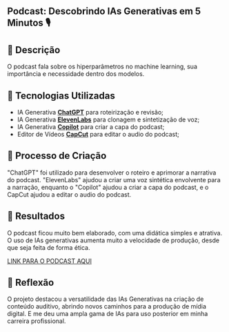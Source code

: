 
## Podcast: Descobrindo IAs Generativas em 5 Minutos 🎙️

## 📒 Descrição
O podcast fala sobre os hiperparâmetros no machine learning, sua importância e necessidade dentro dos modelos.

## 🤖 Tecnologias Utilizadas
- IA Generativa **[ChatGPT](https://chat.openai.com)** para roteirização e revisão;
- IA Generativa **[ElevenLabs](https://www.elevenlabs.io)** para clonagem e sintetização de voz;
- IA Generativa **[Copilot](https://copilot.microsoft.com/)** para criar a capa do podcast;
- Editor de Vídeos **[CapCut](https://www.capcut.com/pt-br/)** para editar o audio do podcast;


## 🧐 Processo de Criação
"ChatGPT" foi utilizado para desenvolver o roteiro e aprimorar a narrativa do podcast. "ElevenLabs" ajudou a criar uma voz sintética envolvente para a narração, enquanto o "Copilot" ajudou a criar a capa do podcast, e o CapCut ajudou a editar o audio do podcast.

## 🚀 Resultados
O podcast ficou muito bem elaborado, com uma didática simples e atrativa. O uso de IAs generativas aumenta muito a velocidade de produção, desde que seja feita de forma ética.

[LINK PARA O PODCAST AQUI](https://github.com/Ossiumx/Podcast_DIO)

## 💭 Reflexão
O projeto destacou a versatilidade das IAs Generativas na criação de conteúdo auditivo, abrindo novos caminhos para a produção de mídia digital. E me deu uma ampla gama de IAs para uso posterior em minha carreira profissional.